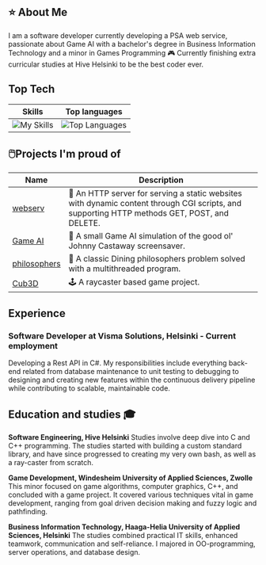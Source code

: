 ## ⭐️ About Me
I am a software developer currently developing a PSA web service, passionate about Game AI with a bachelor's degree in Business Information Technology and a minor in Games Programming 🎮 Currently finishing extra curricular studies at Hive Helsinki to be the best coder ever.

## Top Tech
| Skills | Top languages |
| --------------- | --------------- |
| ![My Skills](https://skillicons.dev/icons?i=cs,cpp,dotnet,git,c,docker,azure-light,bash-light) | ![Top Languages](https://github-readme-stats.vercel.app/api/top-langs/?username=merituulie) |

## 🖱️Projects I'm proud of
| Name | Description |
| --------------- | --------------- |
|[webserv](https://github.com/merituulie/webserv) | 🛜 An HTTP server for serving a static websites with dynamic content through CGI scripts, and supporting HTTP methods GET, POST, and DELETE.|
|[Game AI](https://github.com/merituulie/JohnnyCastaway) | 🌴 A small Game AI simulation of the good ol' Johnny Castaway screensaver.|
|[philosophers](https://github.com/merituulie/philisophers) | 🧵 A classic Dining philosophers problem solved with a multithreaded program.|
|[Cub3D](https://github.com/merituulie/cub3d) | 🕹️ A raycaster based game project.|


## Experience
### Software Developer at Visma Solutions, Helsinki - Current employment
Developing a Rest API in C#. My responsibilities include everything back-end related from database maintenance to unit testing to debugging to designing and creating new features within the continuous delivery pipeline while contributing to scalable, maintainable code.

## Education and studies 🎓
**Software Engineering, Hive Helsinki**
Studies involve deep dive into C and C++ programming. The studies started with building a custom standard library, and have since progressed to creating my very own bash, as well as a ray-caster from scratch.

**Game Development, Windesheim University of Applied Sciences, Zwolle**
This minor focused on game algorithms, computer graphics, C++, and concluded with a game project. It covered various techniques vital in game development, ranging from goal driven decision making and fuzzy logic and pathfinding.

**Business Information Technology, Haaga-Helia University of Applied Sciences, Helsinki**
The studies combined practical IT skills, enhanced teamwork, communication and self-reliance. I majored in OO-programming, server operations, and database design.
